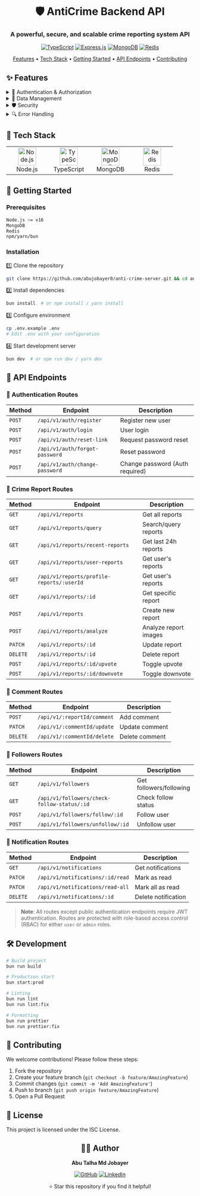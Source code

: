 <div align="center">

# 🛡️ AntiCrime Backend API

<h3>A powerful, secure, and scalable crime reporting system API</h3>

[![TypeScript](https://img.shields.io/badge/TypeScript-007ACC?style=for-the-badge&logo=typescript&logoColor=white)](https://www.typescriptlang.org/)
[![Express.js](https://img.shields.io/badge/Express.js-000000?style=for-the-badge&logo=express&logoColor=white)](https://expressjs.com/)
[![MongoDB](https://img.shields.io/badge/MongoDB-4EA94B?style=for-the-badge&logo=mongodb&logoColor=white)](https://www.mongodb.com/)
[![Redis](https://img.shields.io/badge/Redis-DC382D?style=for-the-badge&logo=redis&logoColor=white)](https://redis.io/)

</div>

<p align="center">
  <a href="#features">Features</a> •
  <a href="#tech-stack">Tech Stack</a> •
  <a href="#getting-started">Getting Started</a> •
  <a href="#api-endpoints">API Endpoints</a> •
  <a href="#contributing">Contributing</a>
</p>

## ✨ Features

<details>
<summary>🔐 Authentication & Authorization</summary>

- Secure JWT-based authentication
- Role-based access control (Admin/User)
- Military-grade password encryption
- Automated password reset workflow
- Email verification system
</details>

<details>
<summary>💾 Data Management</summary>

- MongoDB integration with Mongoose ODM
- Advanced query builder with filtering, sorting, and pagination
- Redis caching for lightning-fast performance
- Cloudinary integration for media handling
</details>

<details>
<summary>🛡️ Security</summary>

- CORS protection
- Rate limiting
- Input sanitization
- Secure HTTP headers
- XSS protection
</details>

<details>
<summary>🔍 Error Handling</summary>

- Comprehensive global error handling
- Schema validation using Zod
- Custom error classes
- Detailed error responses
</details>

## 🚀 Tech Stack

<table>
  <tr>
    <td align="center" width="96">
      <img src="https://skillicons.dev/icons?i=nodejs" width="48" height="48" alt="Node.js" />
      <br>Node.js
    </td>
    <td align="center" width="96">
      <img src="https://skillicons.dev/icons?i=ts" width="48" height="48" alt="TypeScript" />
      <br>TypeScript
    </td>
    <td align="center" width="96">
      <img src="https://skillicons.dev/icons?i=mongodb" width="48" height="48" alt="MongoDB" />
      <br>MongoDB
    </td>
    <td align="center" width="96">
      <img src="https://skillicons.dev/icons?i=redis" width="48" height="48" alt="Redis" />
      <br>Redis
    </td>
  </tr>
</table>

## 🚦 Getting Started

### Prerequisites

```bash
Node.js >= v16
MongoDB
Redis
npm/yarn/bun
```

### Installation

1️⃣ Clone the repository

```bash
git clone https://github.com/abujobayer0/anti-crime-server.git && cd anti-crime-server
```

2️⃣ Install dependencies

```bash
bun install  # or npm install / yarn install
```

3️⃣ Configure environment

```bash
cp .env.example .env
# Edit .env with your configuration
```

4️⃣ Start development server

```bash
bun dev  # or npm run dev / yarn dev
```

## 🔌 API Endpoints

### 🔐 Authentication Routes

| Method | Endpoint                       | Description                     |
| ------ | ------------------------------ | ------------------------------- |
| `POST` | `/api/v1/auth/register`        | Register new user               |
| `POST` | `/api/v1/auth/login`           | User login                      |
| `POST` | `/api/v1/auth/reset-link`      | Request password reset          |
| `POST` | `/api/v1/auth/forgot-password` | Reset password                  |
| `POST` | `/api/v1/auth/change-password` | Change password (Auth required) |

### 📝 Crime Report Routes

| Method   | Endpoint                                  | Description           |
| -------- | ----------------------------------------- | --------------------- |
| `GET`    | `/api/v1/reports`                         | Get all reports       |
| `GET`    | `/api/v1/reports/query`                   | Search/query reports  |
| `GET`    | `/api/v1/reports/recent-reports`          | Get last 24h reports  |
| `GET`    | `/api/v1/reports/user-reports`            | Get user's reports    |
| `GET`    | `/api/v1/reports/profile-reports/:userId` | Get user's reports    |
| `GET`    | `/api/v1/reports/:id`                     | Get specific report   |
| `POST`   | `/api/v1/reports`                         | Create new report     |
| `POST`   | `/api/v1/reports/analyze`                 | Analyze report images |
| `PATCH`  | `/api/v1/reports/:id`                     | Update report         |
| `DELETE` | `/api/v1/reports/:id`                     | Delete report         |
| `POST`   | `/api/v1/reports/:id/upvote`              | Toggle upvote         |
| `POST`   | `/api/v1/reports/:id/downvote`            | Toggle downvote       |

### 💬 Comment Routes

| Method   | Endpoint                    | Description    |
| -------- | --------------------------- | -------------- |
| `POST`   | `/api/v1/:reportId/comment` | Add comment    |
| `PATCH`  | `/api/v1/:commentId/update` | Update comment |
| `DELETE` | `/api/v1/:commentId/delete` | Delete comment |

### 👥 Followers Routes

| Method | Endpoint                                    | Description             |
| ------ | ------------------------------------------- | ----------------------- |
| `GET`  | `/api/v1/followers`                         | Get followers/following |
| `GET`  | `/api/v1/followers/check-follow-status/:id` | Check follow status     |
| `POST` | `/api/v1/followers/follow/:id`              | Follow user             |
| `POST` | `/api/v1/followers/unfollow/:id`            | Unfollow user           |

### 🔔 Notification Routes

| Method   | Endpoint                         | Description         |
| -------- | -------------------------------- | ------------------- |
| `GET`    | `/api/v1/notifications`          | Get notifications   |
| `PATCH`  | `/api/v1/notifications/:id/read` | Mark as read        |
| `PATCH`  | `/api/v1/notifications/read-all` | Mark all as read    |
| `DELETE` | `/api/v1/notifications/:id`      | Delete notification |

> **Note**: All routes except public authentication endpoints require JWT authentication. Routes are protected with role-based access control (RBAC) for either `user` or `admin` roles.

## 🛠️ Development

```bash
# Build project
bun run build

# Production start
bun start:prod

# Linting
bun run lint
bun run lint:fix

# Formatting
bun run prettier
bun run prettier:fix
```

## 🤝 Contributing

We welcome contributions! Please follow these steps:

1. Fork the repository
2. Create your feature branch (`git checkout -b feature/AmazingFeature`)
3. Commit changes (`git commit -m 'Add AmazingFeature'`)
4. Push to branch (`git push origin feature/AmazingFeature`)
5. Open a Pull Request

## 📄 License

This project is licensed under the ISC License.

<div align="center">

## 👨‍💻 Author

**Abu Talha Md Jobayer**

[![GitHub](https://img.shields.io/badge/GitHub-100000?style=for-the-badge&logo=github&logoColor=white)](https://github.com/abujobayer0)
[![LinkedIn](https://img.shields.io/badge/LinkedIn-0077B5?style=for-the-badge&logo=linkedin&logoColor=white)](https://www.linkedin.com/in/abutalhamdjobayer/)

<p align="center">⭐ Star this repository if you find it helpful!</p>

</div>

